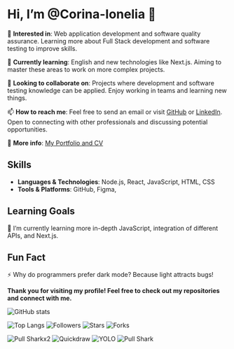 # Hi, I’m @Corina-Ionelia 👋

👀 **Interested in**: Web application development and software quality assurance. Learning more about Full Stack development and software testing to improve skills.

🌱 **Currently learning**: English and new technologies like Next.js. Aiming to master these areas to work on more complex projects.

💞️ **Looking to collaborate on**: Projects where development and software testing knowledge can be applied. Enjoy working in teams and learning new things.

📫 **How to reach me**: Feel free to send an email or visit [GitHub](https://github.com/your-username) or [LinkedIn](https://www.linkedin.com/in/your-linkedin). Open to connecting with other professionals and discussing potential opportunities.

📄 **More info**: [My Portfolio and CV](https://your-portfolio-link.com)

## Skills
- **Languages & Technologies**: Node.js, React, JavaScript, HTML, CSS
- **Tools & Platforms**: GitHub, Figma,

## Learning Goals
📖 I’m currently learning more in-depth JavaScript, integration of different APIs, and Next.js.

## Fun Fact
⚡ Why do programmers prefer dark mode? Because light attracts bugs!

**Thank you for visiting my profile! Feel free to check out my repositories and connect with me.**


![GitHub stats](https://github-readme-stats.vercel.app/api?username=Corina-Ionelia&show_icons=true&hide_title=true&hide=prs&count_private=true)





![Top Langs](https://github-readme-stats.vercel.app/api/top-langs/?username=Corina-Ionelia&layout=compact)
![Followers](https://img.shields.io/github/followers/Corina-Ionelia?style=social)
![Stars](https://img.shields.io/github/stars/Corina-Ionelia/YOUR_REPOSITORY?style=social)
![Forks](https://img.shields.io/github/forks/Corina-Ionelia/YOUR_REPOSITORY?style=social)






![Pull Sharkx2](https://img.shields.io/badge/Achievement-Pull%20Sharkx2-brightgreen)
![Quickdraw](https://img.shields.io/badge/Achievement-Quickdraw-blue)
![YOLO](https://img.shields.io/badge/Achievement-YOLO-yellow)
![Pull Shark](https://img.shields.io/badge/Achievement-Pull%20Shark-orange)





